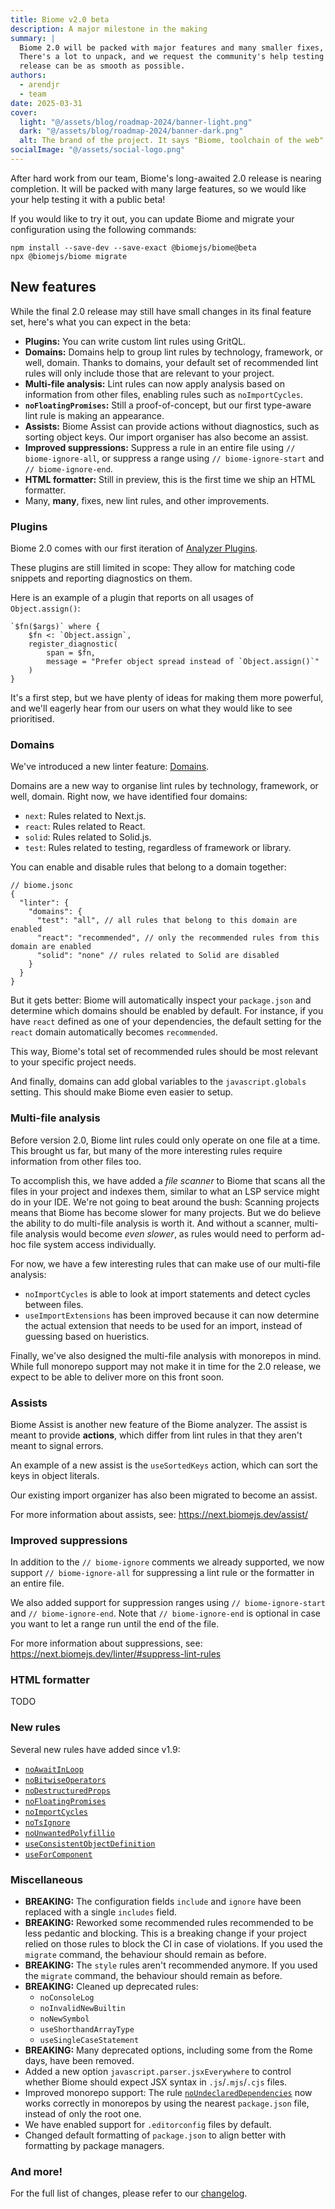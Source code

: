 ```yaml
---
title: Biome v2.0 beta
description: A major milestone in the making
summary: |
  Biome 2.0 will be packed with major features and many smaller fixes, rules, and other improvements.
  There's a lot to unpack, and we request the community's help testing this beta, so the final
  release can be as smooth as possible.
authors:
  - arendjr
  - team
date: 2025-03-31
cover:
  light: "@/assets/blog/roadmap-2024/banner-light.png"
  dark: "@/assets/blog/roadmap-2024/banner-dark.png"
  alt: The brand of the project. It says "Biome, toolchain of the web"
socialImage: "@/assets/social-logo.png"
---
```


After hard work from our team, Biome's long-awaited 2.0 release is nearing completion. It will be packed with many large features, so we would like your help testing it with a public beta!

If you would like to try it out, you can update Biome and migrate your configuration using the following commands:

```shell
npm install --save-dev --save-exact @biomejs/biome@beta
npx @biomejs/biome migrate
```

## New features

While the final 2.0 release may still have small changes in its final feature set, here's what you can expect in the beta:

- **Plugins:** You can write custom lint rules using GritQL.
- **Domains:** Domains help to group lint rules by technology, framework, or well, domain. Thanks to domains, your default set of recommended lint rules will only include those that are relevant to your project.
- **Multi-file analysis:** Lint rules can now apply analysis based on information from other files, enabling rules such as `noImportCycles`.
- **`noFloatingPromises`:** Still a proof-of-concept, but our first type-aware lint rule is making an appearance.
- **Assists:** Biome Assist can provide actions without diagnostics, such as sorting object keys. Our import organiser has also become an assist.
- **Improved suppressions:** Suppress a rule in an entire file using `// biome-ignore-all`, or suppress a range using `// biome-ignore-start` and `// biome-ignore-end`.
- **HTML formatter:** Still in preview, this is the first time we ship an HTML formatter.
- Many, **many**, fixes, new lint rules, and other improvements.

### Plugins

Biome 2.0 comes with our first iteration of [Analyzer Plugins](/analyzer/plugins).

These plugins are still limited in scope: They allow for matching code snippets and reporting diagnostics on them.

Here is an example of a plugin that reports on all usages of `Object.assign()`:

```grit
`$fn($args)` where {
    $fn <: `Object.assign`,
    register_diagnostic(
        span = $fn,
        message = "Prefer object spread instead of `Object.assign()`"
    )
}
```

It's a first step, but we have plenty of ideas for making them more powerful, and we'll eagerly hear from our users on what they would like to see prioritised.

### Domains

We've introduced a new linter feature: [Domains](https://next.biomejs.dev/linter/domains/).

Domains are a new way to organise lint rules by technology, framework, or well, domain. Right now, we have identified four domains:

- `next`: Rules related to Next.js.
- `react`: Rules related to React.
- `solid`: Rules related to Solid.js.
- `test`: Rules related to testing, regardless of framework or library.

You can enable and disable rules that belong to a domain together:

```json5
// biome.jsonc
{
  "linter": {
    "domains": {
      "test": "all", // all rules that belong to this domain are enabled
      "react": "recommended", // only the recommended rules from this domain are enabled
      "solid": "none" // rules related to Solid are disabled
    }
  }
}
```

But it gets better: Biome will automatically inspect your `package.json` and determine which domains should be enabled by default. For instance, if you have `react` defined as one of your dependencies, the default setting for the `react` domain automatically becomes `recommended`.

This way, Biome's total set of recommended rules should be most relevant to your specific project needs.

And finally, domains can add global variables to the `javascript.globals` setting. This should make Biome even easier to setup.

### Multi-file analysis

Before version 2.0, Biome lint rules could only operate on one file at a time. This brought us far, but many of the more interesting rules require information from other files too.

To accomplish this, we have added a _file scanner_ to Biome that scans all the files in your project and indexes them, similar to what an LSP service might do in your IDE. We're not going to beat around the bush: Scanning projects means that Biome has become slower for many projects. But we do believe the ability to do multi-file analysis is worth it. And without a scanner, multi-file analysis would become _even slower_, as rules would need to perform ad-hoc file system access individually.

For now, we have a few interesting rules that can make use of our multi-file analysis:

- `noImportCycles` is able to look at import statements and detect cycles between files.
- `useImportExtensions` has been improved because it can now determine the actual extension that needs to be used for an import, instead of guessing based on hueristics.

Finally, we've also designed the multi-file analysis with monorepos in mind. While full monorepo support may not make it in time for the 2.0 release, we expect to be able to deliver more on this front soon.

### Assists

Biome Assist is another new feature of the Biome analyzer. The assist is meant to provide **actions**, which differ from lint rules in that they aren't meant to signal errors.

An example of a new assist is the `useSortedKeys` action, which can sort the keys in object literals.

Our existing import organizer has also been migrated to become an assist.

For more information about assists, see: https://next.biomejs.dev/assist/

### Improved suppressions

In addition to the `// biome-ignore` comments we already supported, we now support `// biome-ignore-all` for suppressing a lint rule or the formatter in an entire file.

We also added support for suppression ranges using `// biome-ignore-start` and `// biome-ignore-end`. Note that `// biome-ignore-end` is optional in case you want to let a range run until the end of the file.

For more information about suppressions, see: https://next.biomejs.dev/linter/#suppress-lint-rules

### HTML formatter

TODO

### New rules

Several new rules have added since v1.9:

- [`noAwaitInLoop`](https://biomejs.dev/linter/rules/no-await-in-loop)  
- [`noBitwiseOperators`](https://biomejs.dev/linter/rules/no-bitwise-operators/)
- [`noDestructuredProps`](https://biomejs.dev/linter/rules/no-destructured-props/)
- [`noFloatingPromises`](https://biomejs.dev/linter/rules/no-floating-promises)
- [`noImportCycles`](https://biomejs.dev/linter/rules/no-import-cycles)
- [`noTsIgnore`](https://biomejs.dev/linter/rules/no-ts-ignore)
- [`noUnwantedPolyfillio`](https://biomejs.dev/linter/rules/no-unwanted-polyfillio)
- [`useConsistentObjectDefinition`](https://biomejs.dev/linter/rules/use-consistent-object-definition/)
- [`useForComponent`](https://biomejs.dev/linter/rules/use-for-component/)

### Miscellaneous

- **BREAKING:** The configuration fields `include` and `ignore` have been replaced with a single `includes` field.
- **BREAKING:** Reworked some recommended rules recommended to be less pedantic and blocking. This is a breaking change if your project relied on those rules to block the CI in case of violations. If you used the `migrate` command, the behaviour should remain as before.
- **BREAKING:** The `style` rules aren't recommended anymore. If you used the `migrate` command, the behaviour should remain as before.
- **BREAKING:** Cleaned up deprecated rules:
  - `noConsoleLog`
  - `noInvalidNewBuiltin`
  - `noNewSymbol`
  - `useShorthandArrayType`
  - `useSingleCaseStatement`
- **BREAKING:** Many deprecated options, including some from the Rome days, have been removed.
- Added a new option `javascript.parser.jsxEverywhere` to control whether Biome should expect JSX syntax in `.js`/`.mjs`/`.cjs` files.
- Improved monorepo support: The rule [`noUndeclaredDependencies`](https://biomejs.dev/linter/rules/no-undeclared-dependencies/) now works correctly in monorepos by using the nearest `package.json` file, instead of only the root one.
- We have enabled support for `.editorconfig` files by default.
- Changed default formatting of `package.json` to align better with formatting by package managers.

### And more!

For the full list of changes, please refer to our [changelog](/internals/changelog/).
